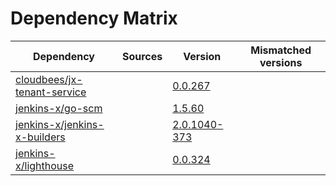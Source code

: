 # Dependency Matrix

Dependency | Sources | Version | Mismatched versions
---------- | ------- | ------- | -------------------
[cloudbees/jx-tenant-service](https://github.com/cloudbees/jx-tenant-service) |  | [0.0.267](https://github.com/cloudbees/jx-tenant-service/releases/tag/v0.0.267) | 
[jenkins-x/go-scm](https://github.com/jenkins-x/go-scm) |  | [1.5.60]() | 
[jenkins-x/jenkins-x-builders](https://github.com/jenkins-x/jenkins-x-builders) |  | [2.0.1040-373]() | 
[jenkins-x/lighthouse](https://github.com/jenkins-x/lighthouse) |  | [0.0.324]() | 
